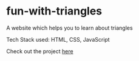 # fun-with-triangles

A website which helps you to learn about triangles

Tech Stack used: HTML, CSS, JavaScript

Check out the project [here](https://funwithtriangle-tejansingh.netlify.app)
